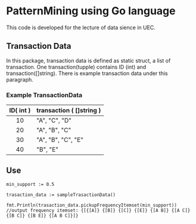 # PatternMining using Go language

This code is developed for the lecture of data sience in UEC. 

## Transaction Data
In this package, transaction data is defined as static struct, a list of transaction. One transaction(tupple) contains ID (int) and transaction([]string). There is example transaction data under this paragraph.


### Example TransactionData
|ID( int ) | transaction ( []string ) |
|:-:|---|
|10 | "A", "C", "D" |
|20 | "A", "B", "C" |
|30 | "A", "B", "C", "E" |
|40 | "B", "E" |

## Use
~~~
min_support := 0.5

trasaction_data := sampleTrasactionData()

fmt.Println(trasaction_data.pickupFrequencyItemset(min_support)) //output frequency itemset: {[{[A]} {[B]} {[C]} {[E]} {[A B]} {[A C]} {[B C]} {[B E]} {[A B C]}]}
~~~

